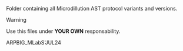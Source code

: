 Folder containing all Microdillution AST protocol variants and versions.

> [!WARNING]
> Use this files under **YOUR OWN** responsability.
>
>
> ARPBIG_MLabS'JUL24
